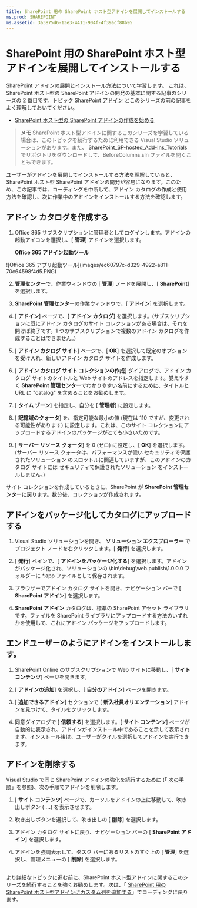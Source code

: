 ```yaml
---
title: SharePoint 用の SharePoint ホスト型アドインを展開してインストールする
ms.prod: SHAREPOINT
ms.assetid: 3a3875d6-13e3-4411-904f-4f39acf88b95
---
```



# SharePoint 用の SharePoint ホスト型アドインを展開してインストールする
SharePoint アドインの展開とインストール方法について学習します。
これは、SharePoint ホスト型の SharePoint アドインの開発の基本に関する記事のシリーズの 2 番目です。トピック  [SharePoint アドイン](sharepoint-add-ins.md) とこのシリーズの前の記事をよく理解しておいてください。
  
    
    


-  [SharePoint ホスト型の SharePoint アドインの作成を始める](get-started-creating-sharepoint-hosted-sharepoint-add-ins.md)
    
  

> **メモ**
> SharePoint ホスト型アドインに関するこのシリーズを学習している場合は、このトピックを続行するために利用できる Visual Studio ソリューションがあります。また、 [SharePoint_SP-hosted_Add-Ins_Tutorials](https://github.com/OfficeDev/SharePoint_SP-hosted_Add-Ins_Tutorials) でリポジトリをダウンロードして、BeforeColumns.sln ファイルを開くこともできます。
  
    
    

ユーザーがアドインを展開してインストールする方法を理解していると、SharePoint ホスト型 SharePoint アドインの開発が容易になります。このため、この記事では、コーディングを中断して、アドイン カタログの作成と使用方法を確認し、次に作業中のアドインをインストールする方法を確認します。
## アドイン カタログを作成する


  
    
    

1. Office 365 サブスクリプションに管理者としてログインします。アドインの起動アイコンを選択し、[ **管理**] アドインを選択します。
    
   **Office 365 アドイン起動ツール**

  

!\[Office 365 アプリ起動ツール](images/ec60797c-d329-4922-a811-70c64598f4d5.PNG)
  

    
    
  
2. **管理センター**で、作業ウィンドウの [ **管理**] ノードを展開し、[ **SharePoint**] を選択します。
    
  
3. **SharePoint 管理センター**の作業ウィンドウで、[ **アドイン**] を選択します。
    
  
4. [ **アドイン**] ページで、[ **アドイン カタログ**] を選択します。(サブスクリプションに既にアドイン カタログのサイト コレクションがある場合は、それを開けば終了です。1 つのサブスクリプションで複数のアドイン カタログを作成することはできません。)
    
  
5. [ **アドイン カタログ サイト**] ページで、[ **OK**] を選択して既定のオプションを受け入れ、新しいアドイン カタログ サイトを作成します。
    
  
6. [ **アドイン カタログ サイト コレクションの作成**] ダイアログで、アドイン カタログ サイトのタイトルと Web サイトのアドレスを指定します。覚えやすく **SharePoint 管理センター**でわかりやすい名前にするために、タイトルと URL に "catalog" を含めることをお勧めします。
    
  
7. [ **タイム ゾーン**] を指定し、自分を [ **管理者**] に設定します。
    
  
8. [ **記憶域のクォータ**] を、指定可能な最小の値 (現在は 110 ですが、変更される可能性があります) に設定します。これは、このサイト コレクションにアップロードするアドインのパッケージがとても小さいためです。
    
  
9. [ **サーバー リソース クォータ**] を 0 (ゼロ) に設定し、[ **OK**] を選択します。(サーバー リソース クォータは、パフォーマンスが低い セキュリティで保護されたソリューション のスロットルに関連していますが、このアドインのカタログ サイトには セキュリティで保護されたソリューション をインストールしません。)
    
  
サイト コレクションを作成しているときに、SharePoint が **SharePoint 管理センター**に戻ります。数分後、コレクションが作成されます。
## アドインをパッケージ化してカタログにアップロードする


  
    
    

1. Visual Studio ソリューションを開き、 **ソリューション エクスプローラー** でプロジェクト ノードを右クリックします。[ **発行**] を選択します。
    
  
2. [ **発行**] ペインで、[ **アドインをパッケージ化する**] を選択します。アドインがパッケージ化され、ソリューションの \\bin\\debug\\web.publish\\1.0.0.0 フォルダーに *.app ファイルとして保存されます。
    
  
3. ブラウザーでアドイン カタログ サイトを開き、ナビゲーション バーで [ **SharePoint アドイン**] を選択します。
    
  
4. **SharePoint アドイン** カタログは、標準の SharePoint アセット ライブラリです。ファイルを SharePoint ライブラリにアップロードする方法のいずれかを使用して、これにアドイン パッケージをアップロードします。
    
  

## エンドユーザーのようにアドインをインストールします。


1. SharePoint Online のサブスクリプションで Web サイトに移動し、[ **サイト コンテンツ**] ページを開きます。
    
  
2. [ **アドインの追加**] を選択し、[ **自分のアドイン**] ページを開きます。
    
  
3. [ **追加できるアドイン**] セクションで [ **新入社員オリエンテーション**] アドインを見つけて、タイルをクリックします。
    
  
4. 同意ダイアログで [ **信頼する**] を選択します。[ **サイト コンテンツ**] ページが自動的に表示され、アドインがインストール中であることを示して表示されます。インストール後は、ユーザーがタイルを選択してアドインを実行できます。
    
  

## アドインを削除する

Visual Studio で同じ SharePoint アドインの強化を続行するために (「 [次の手順](#Nextsteps)」を参照)、次の手順でアドインを削除します。
  
    
    

1. [ **サイト コンテンツ**] ページで、カーソルをアドインの上に移動して、吹き出しボタン ( **...**) を表示させます。
    
  
2. 吹き出しボタンを選択して、吹き出しの [ **削除**] を選択します。
    
  
3. アドイン カタログ サイトに戻り、ナビゲーション バーの [ **SharePoint アドイン**] を選択します。
    
  
4. アドインを強調表示して、タスク バーにあるリストのすぐ上の [ **管理**] を選択し、管理メニューの [ **削除**] を選択します。
    
  

## 

より詳細なトピックに進む前に、SharePoint ホスト型アドインに関するこのシリーズを続行することを強くお勧めします。次は、「 [SharePoint 用の SharePoint ホスト型アドインにカスタム列を追加する](add-custom-columns-to-a-sharepoint-hostedsharepoint-add-in.md)」でコーディングに戻ります。
  
    
    

